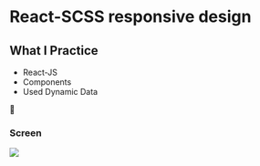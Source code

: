 # React-SCSS responsive design

## What I Practice

 - React-JS
 - Components
 - Used Dynamic Data
  
 🙂

### Screen </br>

![](gif.gif)
